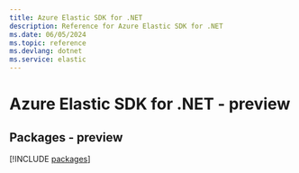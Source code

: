 ```yaml
---
title: Azure Elastic SDK for .NET
description: Reference for Azure Elastic SDK for .NET
ms.date: 06/05/2024
ms.topic: reference
ms.devlang: dotnet
ms.service: elastic
---
```

# Azure Elastic SDK for .NET - preview
## Packages - preview
[!INCLUDE [packages](elastic-index.md)]